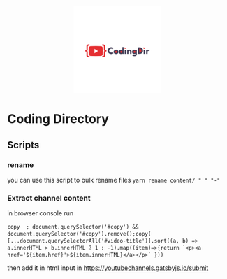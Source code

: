 <div align="center">
    <img src="static/logos/logo-1024.png" alt="Logo" width='200px' height='200px'/>
</div>

# Coding Directory


## Scripts
### rename
you can use this script to bulk rename files
`yarn rename content/ " " "-"`


### Extract channel content
in browser console run 
```
copy  ; document.querySelector('#copy') && document.querySelector('#copy').remove();copy( [...document.querySelectorAll('#video-title')].sort((a, b) => a.innerHTML > b.innerHTML ? 1 : -1).map((item)=>{return `<p><a href='${item.href}'>${item.innerHTML}</a></p>` }))
```
then add it in html input in https://youtubechannels.gatsbyjs.io/submit
